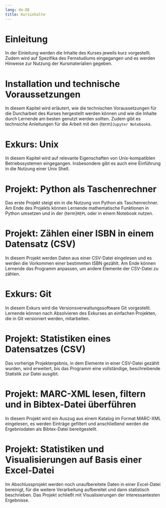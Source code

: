 ```yaml
---
lang: de-DE
title: Kursinhalte
---
```

# Einleitung
In der Einleitung werden die Inhalte des Kurses jeweils kurz vorgestellt. Zudem wird auf Spezifika des Fernstudiums eingegangen und es werden Hinweise zur Nutzung der Kursmaterialien gegeben.

# Installation und technische Voraussetzungen
In diesem Kapitel wird erläutert, wie die technischen Voraussetzungen für die Durcharbeit des Kurses hergestellt werden können und wie die Inhalte durch Lernende am besten genutzt werden sollten. Zudem gibt es technsiche Anleitungen für die Arbeit mit den {term}`Jupyter Notebook`s.

# Exkurs: Unix
In diesem Kapitel wird auf relevante Eigenschaften von Unix-kompatiblen Betriebssystemen eingegangen. Insbesondere gibt es auch eine Einführung in die Nutzung einer Unix Shell.

# Projekt: Python als Taschenrechner
Das erste Projekt steigt ein in die Nutzung von Python als Taschenrechner. Am Ende des Projekts können Lernende mathematische Funktionen in Python umsetzen und in der {term}`REPL` oder in einem Notebook nutzen.

# Projekt: Zählen einer ISBN in einem Datensatz (CSV)
In diesem Projekt werden Daten aus einer CSV-Datei eingelesen und es werden die Vorkommen einer bestimmten ISBN gezählt. Am Ende können Lernende das Programm anpassen, um andere Elemente der CSV-Datei zu zählen.

# Exkurs: Git
In diesem Exkurs wird die Versionsverwaltungssoftware Git vorgestellt. Lernende können nach Absolvieren des Exkurses an einfachen Projekten, die in Git versioniert werden, mitarbeiten.

# Projekt: Statistiken eines Datensatzes (CSV)
Das vorherige Projektergebnis, in dem Elemente in einer CSV-Datei gezählt wurden, wird erweitert, bis das Programm eine vollständige, beschreibende Statistik zur Datei ausgibt.

# Projekt: MARC-XML lesen, filtern und in Bibtex-Datei überführen
In diesem Projekt wird ein Auszug aus einem Katalog im Format MARC-XML eingelesen, es werden Einträge gefiltert und anschließend werden die Ergebnisdaten als Bibtex-Datei bereitgestellt.

# Projekt: Statistiken und Visualisierungen auf Basis einer Excel-Datei
Im Abschlussprojekt werden noch unaufbereitete Daten in einer Excel-Datei bereinigt, für die weitere Verarbeitung aufbereitet und dann statistisch beschrieben. Das Projekt schließt mit Visualisierungen der interessantesten Ergebnisse.